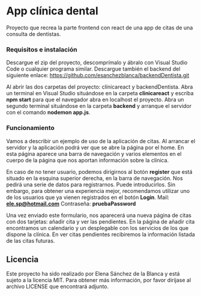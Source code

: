 # App clínica dental
Proyecto que recrea la parte frontend con react de una app de citas de una consulta de dentistas. 

### Requisitos e instalación 
Descargue el zip del proyecto, descomprímalo y ábralo con Visual Studio Code o cualquier programa similar.
Descargue también el backend del siguiente enlace: https://github.com/esanchezblanca/backendDentista.git

Al abrir las dos carpetas del proyecto: clínicareact y backendDentista.
Abra un terminal en Visual Studio situándose en la carpeta **clinicareact** y escriba **npm start** para que el navegador abra en localhost el proyecto. Abra un segundo terminal situándose en la carpeta **backend** y arranque el servidor con el comando **nodemon app.js**.

### Funcionamiento
Vamos a describir un ejemplo de uso de la aplicación de citas.
Al arrancar el servidor y la aplicación podrá ver que se abre la página por el home. En esta página aparece una barra de navegación y varios elementos en el cuerpo de la página que nos aportan información sobre la clínica.

En caso de no tener usuario, podemos dirigirnos al botón **register** que está situado en la esquina superior derecha, en la barra de navegación. Nos pedirá una serie de datos para registrarnos. Puede introducirlos.
Sin embargo, para obtener una experiencia mejor, recomendamos utilizar uno de los usuarios que ya vienen registrados en el botón **Login**.
	Mail: **ele.sp@hotmail.com**
	Contraseña: **pruebaPassword**

Una vez enviado este formulario, nos aparecerá una nueva página de citas con dos tarjetas: añadir cita y ver las pendientes.
En la página de añadir cita encontramos un calendario y un desplegable con los servicios de los que dispone la clínica.
En ver citas pendientes recibiremos la información listada de las citas futuras.

## Licencia 

Este proyecto ha sido realizado por Elena Sánchez de la Blanca y está sujeto a la licencia MIT. Para obtener más información, por favor diríjase al archivo LICENSE que encontrará adjunto.
